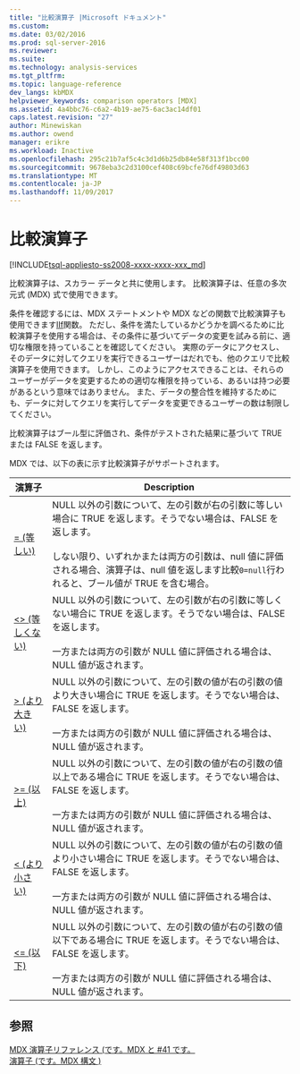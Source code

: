 ```yaml
---
title: "比較演算子 |Microsoft ドキュメント"
ms.custom: 
ms.date: 03/02/2016
ms.prod: sql-server-2016
ms.reviewer: 
ms.suite: 
ms.technology: analysis-services
ms.tgt_pltfrm: 
ms.topic: language-reference
dev_langs: kbMDX
helpviewer_keywords: comparison operators [MDX]
ms.assetid: 4a4bbc76-c6a2-4b19-ae75-6ac3ac14df01
caps.latest.revision: "27"
author: Minewiskan
ms.author: owend
manager: erikre
ms.workload: Inactive
ms.openlocfilehash: 295c21b7af5c4c3d1d6b25db84e58f313f1bcc00
ms.sourcegitcommit: 9678eba3c2d3100cef408c69bcfe76df49803d63
ms.translationtype: MT
ms.contentlocale: ja-JP
ms.lasthandoff: 11/09/2017
---
```

# <a name="comparison-operators"></a>比較演算子
[!INCLUDE[tsql-appliesto-ss2008-xxxx-xxxx-xxx_md](../includes/tsql-appliesto-ss2008-xxxx-xxxx-xxx-md.md)]

  比較演算子は、スカラー データと共に使用します。 比較演算子は、任意の多次元式 (MDX) 式で使用できます。  
  
 条件を確認するには、MDX ステートメントや MDX などの関数で比較演算子も使用できます[IIf](../mdx/iif-mdx.md)関数。 ただし、条件を満たしているかどうかを調べるために比較演算子を使用する場合は、その条件に基づいてデータの変更を試みる前に、適切な権限を持っていることを確認してください。 実際のデータにアクセスし、そのデータに対してクエリを実行できるユーザーはだれでも、他のクエリで比較演算子を使用できます。 しかし、このようにアクセスできることは、それらのユーザーがデータを変更するための適切な権限を持っている、あるいは持つ必要があるという意味ではありません。 また、データの整合性を維持するためにも、データに対してクエリを実行してデータを変更できるユーザーの数は制限してください。  
  
 比較演算子はブール型に評価され、条件がテストされた結果に基づいて TRUE または FALSE を返します。  
  
 MDX では、以下の表に示す比較演算子がサポートされます。  
  
|演算子|Description|  
|--------------|-----------------|  
|[= (等しい)](../mdx/equal-to-mdx.md)|NULL 以外の引数について、左の引数が右の引数に等しい場合に TRUE を返します。そうでない場合は、FALSE を返します。<br /><br /> しない限り、いずれかまたは両方の引数は、null 値に評価される場合、演算子は、null 値を返します比較`0=null`行われると、ブール値が TRUE を含む場合。|  
|[<> (等しくない)](../mdx/not-equal-to-mdx.md)|NULL 以外の引数について、左の引数が右の引数に等しくない場合に TRUE を返します。そうでない場合は、FALSE を返します。<br /><br /> 一方または両方の引数が NULL 値に評価される場合は、NULL 値が返されます。|  
|[> (より大きい)](../mdx/greater-than-mdx.md)|NULL 以外の引数について、左の引数の値が右の引数の値より大きい場合に TRUE を返します。そうでない場合は、FALSE を返します。<br /><br /> 一方または両方の引数が NULL 値に評価される場合は、NULL 値が返されます。|  
|[>= (以上)](../mdx/greater-than-or-equal-to-mdx.md)|NULL 以外の引数について、左の引数の値が右の引数の値以上である場合に TRUE を返します。そうでない場合は、FALSE を返します。<br /><br /> 一方または両方の引数が NULL 値に評価される場合は、NULL 値が返されます。|  
|[< (より小さい)](../mdx/less-than-mdx.md)|NULL 以外の引数について、左の引数の値が右の引数の値より小さい場合に TRUE を返します。そうでない場合は、FALSE を返します。<br /><br /> 一方または両方の引数が NULL 値に評価される場合は、NULL 値が返されます。|  
|[<= (以下)](../mdx/less-than-or-equal-to-mdx.md)|NULL 以外の引数について、左の引数の値が右の引数の値以下である場合に TRUE を返します。そうでない場合は、FALSE を返します。<br /><br /> 一方または両方の引数が NULL 値に評価される場合は、NULL 値が返されます。|  
  
## <a name="see-also"></a>参照  
 [MDX 演算子リファレンス &#40;です。MDX と #41 です。](../mdx/mdx-operator-reference-mdx.md)   
 [演算子 &#40;です。MDX 構文 &#41;](../mdx/operators-mdx-syntax.md)  
  
  
